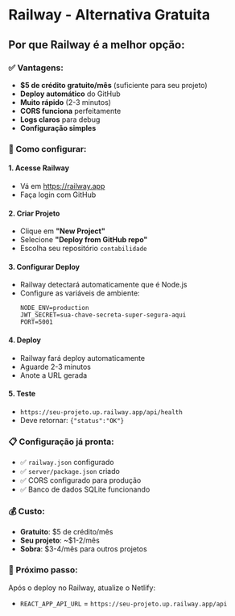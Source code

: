 # Railway - Alternativa Gratuita

## Por que Railway é a melhor opção:

### ✅ Vantagens:
- **$5 de crédito gratuito/mês** (suficiente para seu projeto)
- **Deploy automático** do GitHub
- **Muito rápido** (2-3 minutos)
- **CORS funciona** perfeitamente
- **Logs claros** para debug
- **Configuração simples**

### 🚀 Como configurar:

#### 1. Acesse Railway
- Vá em https://railway.app
- Faça login com GitHub

#### 2. Criar Projeto
- Clique em **"New Project"**
- Selecione **"Deploy from GitHub repo"**
- Escolha seu repositório `contabilidade`

#### 3. Configurar Deploy
- Railway detectará automaticamente que é Node.js
- Configure as variáveis de ambiente:
  ```
  NODE_ENV=production
  JWT_SECRET=sua-chave-secreta-super-segura-aqui
  PORT=5001
  ```

#### 4. Deploy
- Railway fará deploy automaticamente
- Aguarde 2-3 minutos
- Anote a URL gerada

#### 5. Teste
- `https://seu-projeto.up.railway.app/api/health`
- Deve retornar: `{"status":"OK"}`

### 📋 Configuração já pronta:
- ✅ `railway.json` configurado
- ✅ `server/package.json` criado
- ✅ CORS configurado para produção
- ✅ Banco de dados SQLite funcionando

### 💰 Custo:
- **Gratuito**: $5 de crédito/mês
- **Seu projeto**: ~$1-2/mês
- **Sobra**: $3-4/mês para outros projetos

### 🎯 Próximo passo:
Após o deploy no Railway, atualize o Netlify:
- `REACT_APP_API_URL` = `https://seu-projeto.up.railway.app/api`
